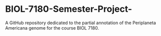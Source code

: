 # BIOL-7180-Semester-Project-
A GitHub repository dedicated to the partial annotation of the Periplaneta Americana genome for the course BIOL 7180.
